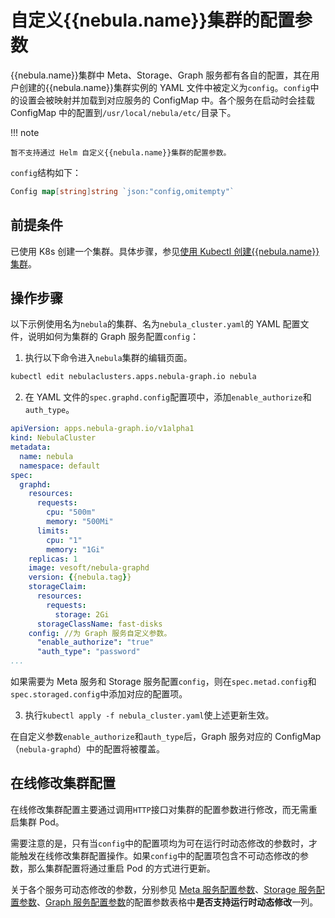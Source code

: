 # 自定义{{nebula.name}}集群的配置参数

{{nebula.name}}集群中 Meta、Storage、Graph 服务都有各自的配置，其在用户创建的{{nebula.name}}集群实例的 YAML 文件中被定义为`config`。`config`中的设置会被映射并加载到对应服务的 ConfigMap 中。各个服务在启动时会挂载 ConfigMap 中的配置到`/usr/local/nebula/etc/`目录下。

!!! note

    暂不支持通过 Helm 自定义{{nebula.name}}集群的配置参数。

`config`结构如下：

```go
Config map[string]string `json:"config,omitempty"`
```

## 前提条件

已使用 K8s 创建一个集群。具体步骤，参见[使用 Kubectl 创建{{nebula.name}}集群](../3.deploy-nebula-graph-cluster/3.1create-cluster-with-kubectl.md)。

## 操作步骤

以下示例使用名为`nebula`的集群、名为`nebula_cluster.yaml`的 YAML 配置文件，说明如何为集群的 Graph 服务配置`config`：

1. 执行以下命令进入`nebula`集群的编辑页面。
   
  ```bash
  kubectl edit nebulaclusters.apps.nebula-graph.io nebula
  ```

2. 在 YAML 文件的`spec.graphd.config`配置项中，添加`enable_authorize`和`auth_type`。

  ```yaml
  apiVersion: apps.nebula-graph.io/v1alpha1
  kind: NebulaCluster
  metadata:
    name: nebula
    namespace: default
  spec:
    graphd:
      resources:
        requests:
          cpu: "500m"
          memory: "500Mi"
        limits:
          cpu: "1"
          memory: "1Gi"
      replicas: 1
      image: vesoft/nebula-graphd
      version: {{nebula.tag}}
      storageClaim:
        resources:
          requests:
            storage: 2Gi
        storageClassName: fast-disks
      config: //为 Graph 服务自定义参数。
        "enable_authorize": "true"
        "auth_type": "password"
  ...
  ```

  如果需要为 Meta 服务和 Storage 服务配置`config`，则在`spec.metad.config`和`spec.storaged.config`中添加对应的配置项。

3. 执行`kubectl apply -f nebula_cluster.yaml`使上述更新生效。

  在自定义参数`enable_authorize`和`auth_type`后，Graph 服务对应的 ConfigMap（`nebula-graphd`）中的配置将被覆盖。


## 在线修改集群配置

在线修改集群配置主要通过调用`HTTP`接口对集群的配置参数进行修改，而无需重启集群 Pod。

需要注意的是，只有当`config`中的配置项均为可在运行时动态修改的参数时，才能触发在线修改集群配置操作。如果`config`中的配置项包含不可动态修改的参数，那么集群配置将通过重启 Pod 的方式进行更新。

关于各个服务可动态修改的参数，分别参见 [Meta 服务配置参数](../../5.configurations-and-logs/1.configurations/2.meta-config.md)、[Storage 服务配置参数](../../5.configurations-and-logs/1.configurations/4.storage-config.md)、[Graph 服务配置参数](../../5.configurations-and-logs/1.configurations/3.graph-config.md)的配置参数表格中**是否支持运行时动态修改**一列。

